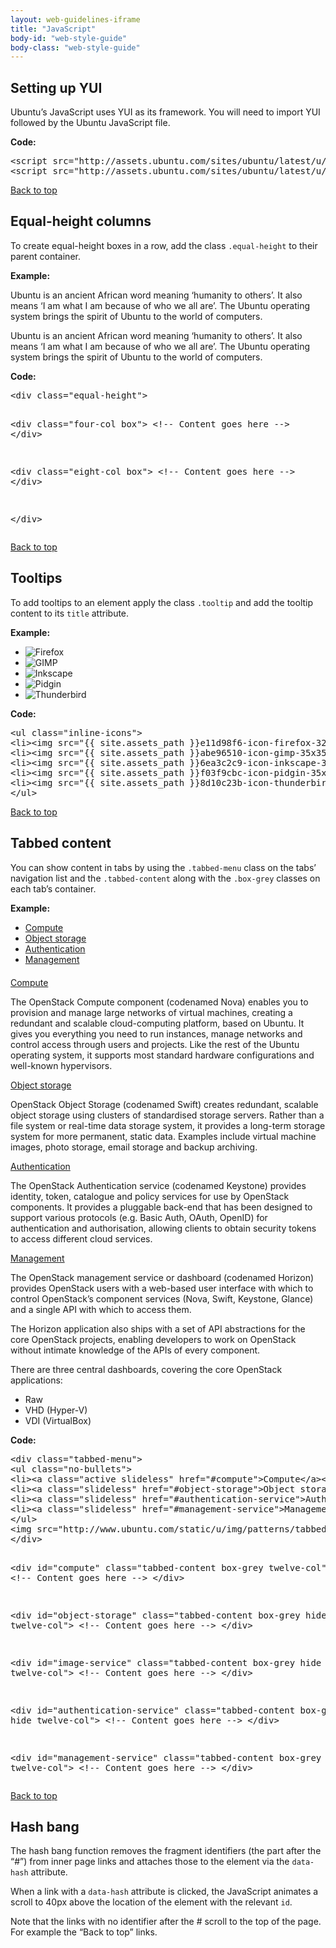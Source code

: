 ```yaml
---
layout: web-guidelines-iframe
title: "JavaScript"
body-id: "web-style-guide"
body-class: "web-style-guide"
---
```



<div class="row">
<h2 id="setting-up-yui">Setting up YUI</h2>
<div class="eight-col">          
<p>Ubuntu&rsquo;s JavaScript uses YUI as its framework. You will need to import YUI followed by the Ubuntu JavaScript file.</p>
</div>
<div class="twelve-col">     
<p class="smaller note"><strong>Code:</strong></p>
<pre>&lt;script src="http://assets.ubuntu.com/sites/ubuntu/latest/u/js/plugins/yui-min.js"&gt;&lt;/script&gt;
&lt;script src="http://assets.ubuntu.com/sites/ubuntu/latest/u/js/core.js"&gt;&lt;/script&gt;</pre>
</div>

</div>

<div class="row no-border">
<div class="link-top"><a href="#">Back to top</a></div>
<h2 id="equal-height-columns">Equal-height columns</h2>

<p>To create equal-height boxes in a row, add the class <code>.equal-height</code> to their parent container.</p>
<p class="smaller note"><strong>Example:</strong></p>
</div>

<div class="row no-border equal-height">
<div class="four-col box">
<p>Ubuntu is an ancient African word meaning &#8216;humanity to others&#8217;. It also means &#8216;I am what I am because of who we all are&#8217;. The Ubuntu operating system brings the spirit of Ubuntu to the world of computers.</p>
</div>
<div class="eight-col box">
<p>Ubuntu is an ancient African word meaning &#8216;humanity to others&#8217;. It also means &#8216;I am what I am because of who we all are&#8217;. The Ubuntu operating system brings the spirit of Ubuntu to the world of computers.</p>
</div>
</div>

<div class="row">
<p class="smaller note"><strong>Code:</strong></p>
<div class="twelve-col">
<pre>&lt;div class="equal-height"&gt;

&lt;div class="four-col box"&gt;
&lt;!-- Content goes here --&gt;
&lt;/div&gt;

&lt;div class="eight-col box"&gt;
&lt;!-- Content goes here --&gt;
&lt;/div&gt;

&lt;/div&gt;</pre>
</div>

</div>

<div class="row">
<div class="link-top"><a href="#">Back to top</a></div>
<h2 id="tooltips">Tooltips</h2>
<p>To add tooltips to an element apply the class <code>.tooltip</code> and add the tooltip content to its <code>title</code> attribute.</p>

<p class="smaller note"><strong>Example:</strong></p>
<div class="six-col">
<ul class="inline-icons">
<li><img src="{{ site.assets_path }}e11d98f6-icon-firefox-32x32.png" alt="Firefox" title="Firefox" class="tooltip" /></li>
<li><img src="{{ site.assets_path }}abe96510-icon-gimp-35x35.png" alt="GIMP" title="GIMP" class="tooltip" /></li>
<li><img src="{{ site.assets_path }}6ea3c2c9-icon-inkscape-35x35.png" alt="Inkscape" title="Inkscape" class="tooltip" /></li>
<li><img src="{{ site.assets_path }}f03f9cbc-icon-pidgin-35x35.png" alt="Pidgin" title="Pidgin" class="tooltip" /></li>
<li><img src="{{ site.assets_path }}8d10c23b-icon-thunderbird-32x32.png" alt="Thunderbird" title="Thunderbird" class="tooltip" /></li>
</ul>
</div>

<div class="twelve-col">
<p class="smaller note"><strong>Code:</strong></p>
<pre>&lt;ul class="inline-icons"&gt;
&lt;li&gt;&lt;img src="{{ site.assets_path }}e11d98f6-icon-firefox-32x32.png" alt="Firefox" title="Firefox" class="tooltip" /&gt;&lt;/li&gt;
&lt;li&gt;&lt;img src="{{ site.assets_path }}abe96510-icon-gimp-35x35.png" alt="GIMP" title="GIMP" class="tooltip" /&gt;&lt;/li&gt;
&lt;li&gt;&lt;img src="{{ site.assets_path }}6ea3c2c9-icon-inkscape-35x35.png" alt="Inkscape" title="Inkscape" class="tooltip" /&gt;&lt;/li&gt;
&lt;li&gt;&lt;img src="{{ site.assets_path }}f03f9cbc-icon-pidgin-35x35.png" alt="Pidgin" title="Pidgin" class="tooltip" /&gt;&lt;/li&gt;
&lt;li&gt;&lt;img src="{{ site.assets_path }}8d10c23b-icon-thunderbird-32x32.png" alt="Thunderbird" title="Thunderbird" class="tooltip" /&gt;&lt;/li&gt;
&lt;/ul&gt;</pre>
</div>
</div>

<div class="row">
<div class="link-top"><a href="#">Back to top</a></div>
<h2 id="tabbed-content">Tabbed content</h2>
<div class="eight-col">
<p>You can show content in tabs by using the <code>.tabbed-menu</code> class on the tabs&#8217; navigation list and the <code>.tabbed-content</code> along with the <code>.box-grey</code> classes on each tab&#8217;s container.</p>
</div>

<div class="twelve-col">
<p class="smaller note"><strong>Example:</strong></p>

<div class="tabbed-menu">
<ul class="no-bullets">
<li><a class="slideless active" href="#compute">Compute</a></li>
<li><a class="slideless" href="#object-storage">Object storage</a></li>
<li><a class="slideless" href="#authentication-service">Authentication</a></li>
<li><a class="slideless" href="#management-service">Management</a></li>
</ul>
<img src="{{ site.assets_path }}1000a177-tabbed-nav-arrow.png" class="arrow" height="6" width="12">
</div>
<div id="compute" class="tabbed-content compute twelve-col">
<a class="accordion-button slideless" href="#compute" data-hash="compute">Compute</a>
<div class="eight-col">
<p>The OpenStack Compute component (codenamed Nova) enables you to provision and manage large networks of virtual machines, creating a redundant and scalable cloud-computing platform, based on Ubuntu. It gives you everything you need to run instances, manage networks and control access through users and projects. Like the rest of the Ubuntu operating system, it supports most standard hardware configurations and well-known hypervisors.</p>
</div>
</div>
<div id="object-storage" class="tabbed-content object-storage hide twelve-col">
<a class="accordion-button slideless" href="#object-storage" data-hash="object-storage">Object storage</a>
<div class="eight-col">
<p>OpenStack Object Storage (codenamed Swift) creates redundant, scalable object storage using clusters of standardised storage servers. Rather than a file system or real-time data storage system, it provides a long-term storage system for more permanent, static data. Examples include virtual machine images, photo storage, email storage and backup archiving.</p>
</div>
</div>
<div id="authentication-service" class="tabbed-content authentication-service hide twelve-col">
<a class="accordion-button slideless" href="#authentication-service" data-hash="authentication-service">Authentication</a>
<div class="eight-col">
<p>The OpenStack Authentication service (codenamed Keystone) provides identity, token, catalogue and policy services for use by OpenStack components. It provides a pluggable back-end that has been designed to support various protocols (e.g. Basic Auth, OAuth, OpenID) for authentication and authorisation, allowing clients to obtain security tokens to access different cloud services.</p>
</div>
</div>
<div id="management-service" class="tabbed-content management-service hide twelve-col">
<a class="accordion-button slideless" href="#management-service" data-hash="management-service">Management</a>
<div class="six-col">
<p>The OpenStack management service or dashboard (codenamed Horizon) provides OpenStack users with a web-based user interface with which to control OpenStack&#8217;s component services (Nova, Swift, Keystone, Glance) and a single API with which to access them.</p>
<p>The Horizon application also ships with a set of API abstractions for the core OpenStack projects, enabling developers to work on OpenStack without intimate knowledge of the APIs of every component.</p>
</div>
<div class="six-col">
<p>There are three central dashboards, covering the core OpenStack applications:</p>
<ul class="list-canonical">
<li>Raw</li>
<li>VHD (Hyper-V)</li>
<li class="last-item">VDI (VirtualBox)</li>
</ul>
</div>
</div>

<p class="smaller note"><strong>Code:</strong></p>
<pre>&lt;div class="tabbed-menu"&gt;
&lt;ul class="no-bullets"&gt;
&lt;li&gt;&lt;a class="active slideless" href="#compute"&gt;Compute&lt;/a&gt;&lt;/li&gt;
&lt;li&gt;&lt;a class="slideless" href="#object-storage"&gt;Object storage&lt;/a&gt;&lt;/li&gt;
&lt;li&gt;&lt;a class="slideless" href="#authentication-service"&gt;Authentication&lt;/a&gt;&lt;/li&gt;
&lt;li&gt;&lt;a class="slideless" href="#management-service"&gt;Management&lt;/a&gt;&lt;/li&gt;
&lt;/ul&gt;
&lt;img src="http://www.ubuntu.com/static/u/img/patterns/tabbed-nav-arrow.png" class="arrow" height="6" width="12"&gt;
&lt;/div&gt;

&lt;div id="compute" class="tabbed-content box-grey twelve-col"&gt;
&lt;!-- Content goes here --&gt;
&lt;/div&gt;

&lt;div id="object-storage" class="tabbed-content box-grey hide twelve-col"&gt;
&lt;!-- Content goes here --&gt;
&lt;/div&gt;

&lt;div id="image-service" class="tabbed-content box-grey hide twelve-col"&gt;
&lt;!-- Content goes here --&gt;
&lt;/div&gt;

&lt;div id="authentication-service" class="tabbed-content box-grey hide twelve-col"&gt;
&lt;!-- Content goes here --&gt;
&lt;/div&gt;

&lt;div id="management-service" class="tabbed-content box-grey hide twelve-col"&gt;
&lt;!-- Content goes here --&gt;
&lt;/div&gt;</pre>
</div>
</div>
<div class="row no-border">
<div class="link-top"><a href="#">Back to top</a></div>
<div class="eight-col">
<h2 id="hash-bang">Hash bang</h2>
<p>The hash bang function removes the fragment identifiers (the part after the &#8220;#&#8221;) from inner page links and attaches those to the element via the <code>data-hash</code> attribute.</p>
<p>When a link with a <code>data-hash</code> attribute is clicked, the JavaScript animates a scroll to 40px above the location of the element with the relevant <code>id</code>.</p>
<p>Note that the links with no identifier after the # scroll to the top of the page. For example the &#8220;Back to top&#8221; links.</p>
</div>
</div>
